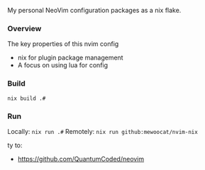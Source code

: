 My personal NeoVim configuration packages as a nix flake.

### Overview
The key properties of this nvim config
- nix for plugin package management
- A focus on using lua for config

### Build
`nix build .#`

### Run
Locally:   `nix run .#`
Remotely:  `nix run github:mewoocat/nvim-nix`

ty to:
- https://github.com/QuantumCoded/neovim
